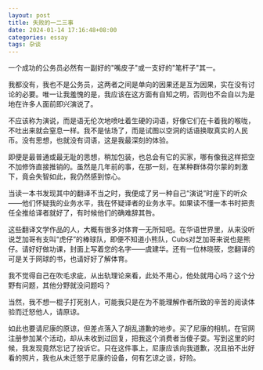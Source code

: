 ```yaml
---
layout: post
title: 失败的一二三事
date: 2024-01-14 17:16:48+08:00
categories: essay
tags: 杂谈
---
```


一个成功的公务员必然有一副好的"嘴皮子"或一支好的"笔杆子"其一。

我都没有，我也不是公务员，这两者之间是单向的因果还是互为因果，实在没有讨论的必要。唯一让我羞愧的是，我应该在这方面有自知之明，否则也不会自以为是地在许多人面前即兴演说了。

不应该称为演说，而是语无伦次地喷吐着生硬的词语，好像它们在卡着我的喉咙，不吐出来就会窒息一样。我不是怯场了，而是试图以空洞的话语换取真实的人民币。没有思想，也就没有词语，这是我最深刻的体验。

即便是最普通或最无耻的思想，稍加包装，也总会有它的买家，哪有像我这样把空不加修饰直接推销的。虽然是几年前的事，在那一刻，在某种群体荷尔蒙的刺激下，竟会失智如此，我仍然感到惊心。

当读一本书发现其中的翻译不当之时，我便成了另一种自己“演说”时座下的听众——他们怀疑我的业务水平，我在怀疑译者的业务水平。如果读不懂一本书时把责任全推给译者就好了，有时候他们的确难辞其咎。

这些翻译文学作品的人，大概有很多对体育一无所知吧。在华语世界里，从来没听说芝加哥有支叫“虎仔”的棒球队，即便不知道小熊队，Cubs对芝加哥来说也是熊仔。请好好做功课，封面上写着您的名字——虞建华。还有一位林晓筱，您翻译的可是关于网球的书，也请好好了解体育。

我不觉得自己在吹毛求疵，从出轨理论来看，此处不用心，他处就用心吗？这个分野有问题，其他分野就没问题吗？

当然，我不想一棍子打死别人，可能我只是在为不能理解作者所致的辛苦的阅读体验而迁怒他人，请原谅。

如此也要请尼康的原谅，但差点落入了胡乱道歉的地步。买了尼康的相机，在官网注册参加某个活动，却从未收到过回复，把我这个消费者当傻子耍。写到这里的时候，我发现竟然忘记了投诉它。只在这件事上，尼康应该向我道歉，况且拍不出好看的照片，我也从未迁怒于尼康的设备，何有乞谅之谈，好险。
